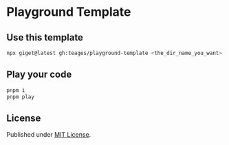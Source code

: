 # Playground Template

## Use this template

```bash
npx giget@latest gh:teages/playground-template <the_dir_name_you_want>
```

## Play your code

```sh
pnpm i
pnpm play
```

## License

Published under [MIT License](./LICENSE).
